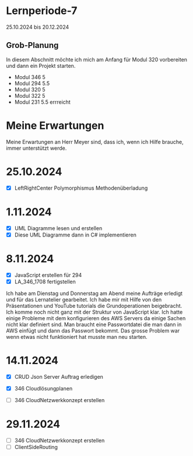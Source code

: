 # Lernperiode-7
25.10.2024 bis 20.12.2024

## Grob-Planung
In diesem Abschnitt möchte ich mich am Anfang für Modul 320 vorbereiten und dann ein Projekt starten.

- Modul 346 5
- Modul 294 5.5
- Modul 320 5
- Modul 322 5 
- Modul 231 5.5 errreicht

# Meine Erwartungen
Meine Erwartungen an Herr Meyer sind, dass ich, wenn ich Hilfe brauche, immer unterstützt werde.
# 25.10.2024
- [x] LeftRightCenter Polymorphismus Methodenüberladung

# 1.11.2024
- [x] UML Diagramme lesen und erstellen
- [x] Diese UML Diagramme dann in C# implementieren

# 8.11.2024
- [x] JavaScript erstellen für 294
- [x] LA_346_1708 fertigstellen

Ich habe am Dienstag und Donnerstag am Abend meine Aufträge erledigt und für das Lernatelier gearbeitet. Ich habe mir mit Hilfe von den Präsentationen und YouTube tutorials die Grundoperationen beigebracht. Ich komme noch nicht ganz mit der Struktur von JavaScript klar. Ich hatte einige Probleme mit dem konfigurieren des AWS Servers da einige Sachen nicht klar definiert sind. Man braucht eine Passwortdatei die man dann in AWS einfügt und dann das Passwort bekommt. Das grosse Problem war wenn etwas nicht funktioniert hat musste man neu starten.


# 14.11.2024
- [x] CRUD Json Server Auftrag erledigen
- [x] 346 Cloudlösungplanen
- [ ] 346 CloudNetzwerkkonzept erstellen


# 29.11.2024
- [ ] 346 CloudNetzwerkkonzept erstellen
- [ ] ClientSideRouting
